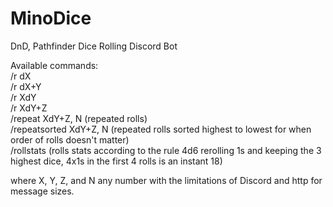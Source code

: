 # MinoDice
DnD, Pathfinder Dice Rolling Discord Bot  
  
Available commands:  
/r dX  
/r dX+Y  
/r XdY  
/r XdY+Z  
/repeat XdY+Z, N (repeated rolls)  
/repeatsorted XdY+Z, N (repeated rolls sorted highest to lowest for when order of rolls doesn't matter)  
/rollstats (rolls stats according to the rule 4d6 rerolling 1s and keeping the 3 highest dice, 4x1s in the first 4 rolls is an instant 18)  
  
where X, Y, Z, and N any number with the limitations of Discord and http for message sizes.

